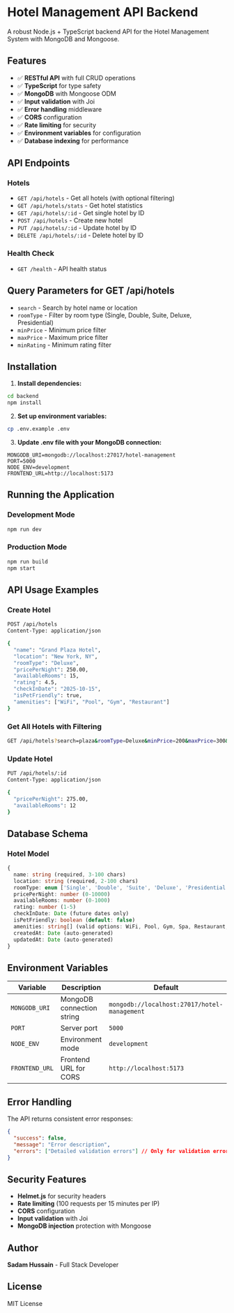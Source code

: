 # Hotel Management API Backend

A robust Node.js + TypeScript backend API for the Hotel Management System with MongoDB and Mongoose.

## Features

- ✅ **RESTful API** with full CRUD operations
- ✅ **TypeScript** for type safety
- ✅ **MongoDB** with Mongoose ODM
- ✅ **Input validation** with Joi
- ✅ **Error handling** middleware
- ✅ **CORS** configuration
- ✅ **Rate limiting** for security
- ✅ **Environment variables** for configuration
- ✅ **Database indexing** for performance

## API Endpoints

### Hotels
- `GET /api/hotels` - Get all hotels (with optional filtering)
- `GET /api/hotels/stats` - Get hotel statistics
- `GET /api/hotels/:id` - Get single hotel by ID
- `POST /api/hotels` - Create new hotel
- `PUT /api/hotels/:id` - Update hotel by ID
- `DELETE /api/hotels/:id` - Delete hotel by ID

### Health Check
- `GET /health` - API health status

## Query Parameters for GET /api/hotels

- `search` - Search by hotel name or location
- `roomType` - Filter by room type (Single, Double, Suite, Deluxe, Presidential)
- `minPrice` - Minimum price filter
- `maxPrice` - Maximum price filter
- `minRating` - Minimum rating filter

## Installation

1. **Install dependencies:**
```bash
cd backend
npm install
```

2. **Set up environment variables:**
```bash
cp .env.example .env
```

3. **Update .env file with your MongoDB connection:**
```env
MONGODB_URI=mongodb://localhost:27017/hotel-management
PORT=5000
NODE_ENV=development
FRONTEND_URL=http://localhost:5173
```

## Running the Application

### Development Mode
```bash
npm run dev
```

### Production Mode
```bash
npm run build
npm start
```

## API Usage Examples

### Create Hotel
```bash
POST /api/hotels
Content-Type: application/json

{
  "name": "Grand Plaza Hotel",
  "location": "New York, NY",
  "roomType": "Deluxe",
  "pricePerNight": 250.00,
  "availableRooms": 15,
  "rating": 4.5,
  "checkInDate": "2025-10-15",
  "isPetFriendly": true,
  "amenities": ["WiFi", "Pool", "Gym", "Restaurant"]
}
```

### Get All Hotels with Filtering
```bash
GET /api/hotels?search=plaza&roomType=Deluxe&minPrice=200&maxPrice=300&minRating=4
```

### Update Hotel
```bash
PUT /api/hotels/:id
Content-Type: application/json

{
  "pricePerNight": 275.00,
  "availableRooms": 12
}
```

## Database Schema

### Hotel Model
```typescript
{
  name: string (required, 3-100 chars)
  location: string (required, 2-100 chars)
  roomType: enum ['Single', 'Double', 'Suite', 'Deluxe', 'Presidential']
  pricePerNight: number (0-10000)
  availableRooms: number (0-1000)
  rating: number (1-5)
  checkInDate: Date (future dates only)
  isPetFriendly: boolean (default: false)
  amenities: string[] (valid options: WiFi, Pool, Gym, Spa, Restaurant, Parking, Room Service)
  createdAt: Date (auto-generated)
  updatedAt: Date (auto-generated)
}
```

## Environment Variables

| Variable | Description | Default |
|----------|-------------|---------|
| `MONGODB_URI` | MongoDB connection string | `mongodb://localhost:27017/hotel-management` |
| `PORT` | Server port | `5000` |
| `NODE_ENV` | Environment mode | `development` |
| `FRONTEND_URL` | Frontend URL for CORS | `http://localhost:5173` |

## Error Handling

The API returns consistent error responses:

```json
{
  "success": false,
  "message": "Error description",
  "errors": ["Detailed validation errors"] // Only for validation errors
}
```

## Security Features

- **Helmet.js** for security headers
- **Rate limiting** (100 requests per 15 minutes per IP)
- **CORS** configuration
- **Input validation** with Joi
- **MongoDB injection** protection with Mongoose

## Author

**Sadam Hussain** - Full Stack Developer

## License

MIT License
